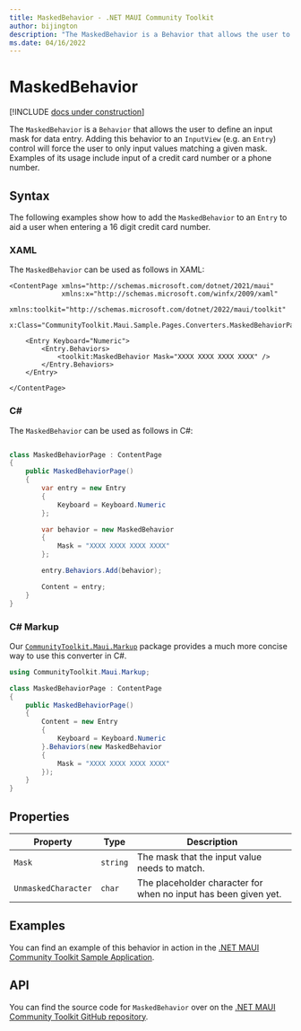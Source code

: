 ```yaml
---
title: MaskedBehavior - .NET MAUI Community Toolkit
author: bijington
description: "The MaskedBehavior is a Behavior that allows the user to define an input mask for data entry."
ms.date: 04/16/2022
---
```


# MaskedBehavior

[!INCLUDE [docs under construction](../includes/preview-note.md)]

The `MaskedBehavior` is a `Behavior` that allows the user to define an input mask for data entry. Adding this behavior to an `InputView` (e.g. an `Entry`) control will force the user to only input values matching a given mask. Examples of its usage include input of a credit card number or a phone number.

## Syntax

The following examples show how to add the `MaskedBehavior` to an `Entry` to aid a user when entering a 16 digit credit card number.

### XAML

The `MaskedBehavior` can be used as follows in XAML:

```xaml
<ContentPage xmlns="http://schemas.microsoft.com/dotnet/2021/maui"
             xmlns:x="http://schemas.microsoft.com/winfx/2009/xaml"
             xmlns:toolkit="http://schemas.microsoft.com/dotnet/2022/maui/toolkit"
             x:Class="CommunityToolkit.Maui.Sample.Pages.Converters.MaskedBehaviorPage">

    <Entry Keyboard="Numeric">
        <Entry.Behaviors>
            <toolkit:MaskedBehavior Mask="XXXX XXXX XXXX XXXX" />
        </Entry.Behaviors>
    </Entry>

</ContentPage>
```

### C#

The `MaskedBehavior` can be used as follows in C#:

```csharp

class MaskedBehaviorPage : ContentPage
{
    public MaskedBehaviorPage()
    {
        var entry = new Entry
        {
            Keyboard = Keyboard.Numeric
        };

        var behavior = new MaskedBehavior
        {
            Mask = "XXXX XXXX XXXX XXXX"
        };

        entry.Behaviors.Add(behavior);

        Content = entry;
    }
}
```

### C# Markup

Our [`CommunityToolkit.Maui.Markup`](../markup/markup.md) package provides a much more concise way to use this converter in C#.

```csharp
using CommunityToolkit.Maui.Markup;

class MaskedBehaviorPage : ContentPage
{
    public MaskedBehaviorPage()
    {
        Content = new Entry
        {
            Keyboard = Keyboard.Numeric
        }.Behaviors(new MaskedBehavior
        {
            Mask = "XXXX XXXX XXXX XXXX"
        });
    }
}
```

## Properties

|Property  |Type  |Description  |
|---------|---------|---------|
| `Mask` | `string` | The mask that the input value needs to match. |
| `UnmaskedCharacter` | `char` | The placeholder character for when no input has been given yet. |

## Examples

You can find an example of this behavior in action in the [.NET MAUI Community Toolkit Sample Application](https://github.com/CommunityToolkit/Maui/blob/main/samples/CommunityToolkit.Maui.Sample/Pages/Behaviors/MaskedBehaviorPage.xaml).

## API

You can find the source code for `MaskedBehavior` over on the [.NET MAUI Community Toolkit GitHub repository](https://github.com/CommunityToolkit/Maui/blob/main/src/CommunityToolkit.Maui/Behaviors/MaskedBehavior.cs).
